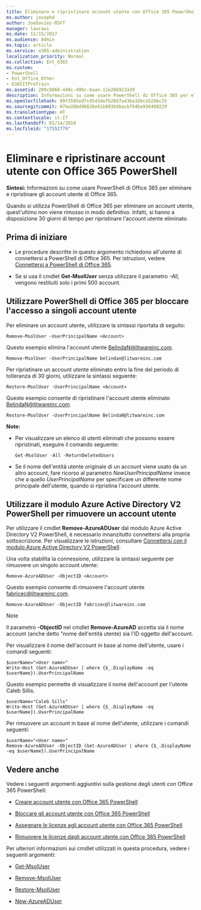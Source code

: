 ```yaml
---
title: Eliminare e ripristinare account utente con Office 365 PowerShell
ms.author: josephd
author: JoeDavies-MSFT
manager: laurawi
ms.date: 12/15/2017
ms.audience: Admin
ms.topic: article
ms.service: o365-administration
localization_priority: Normal
ms.collection: Ent_O365
ms.custom:
- PowerShell
- Ent_Office_Other
- O365ITProTrain
ms.assetid: 209c9868-448c-49bc-baae-11e28b923a39
description: Informazioni su come usare PowerShell di Office 365 per eliminare e ripristinare gli account utente di Office 365.
ms.openlocfilehash: 09f3595ed7cd5434efb2897a43ba1bbca5286c25
ms.sourcegitcommit: 07be28bd96826e61b893b9bacbf64ba936400229
ms.translationtype: HT
ms.contentlocale: it-IT
ms.lasthandoff: 02/14/2018
ms.locfileid: "17552779"
---
```

# <a name="delete-and-restore-user-accounts-with-office-365-powershell"></a>Eliminare e ripristinare account utente con Office 365 PowerShell

**Sintesi:** Informazioni su come usare PowerShell di Office 365 per eliminare e ripristinare gli account utente di Office 365.
  
Quando si utilizza PowerShell di Office 365 per eliminare un account utente, quest'ultimo non viene rimosso in modo definitivo. Infatti, si hanno a disposizione 30 giorni di tempo per ripristinare l'account utente eliminato.
  
## <a name="before-you-begin"></a>Prima di iniziare

- Le procedure descritte in questo argomento richiedono all'utente di connettersi a PowerShell di Office 365. Per istruzioni, vedere [Connettersi a PowerShell di Office 365](connect-to-office-365-powershell.md).
    
- Se si usa il cmdlet **Get-MsolUser** senza utilizzare il parametro _-All_, vengono restituiti solo i primi 500 account.
    
## <a name="use-office-365-powershell-to-block-access-to-individual-user-accounts"></a>Utilizzare PowerShell di Office 365 per bloccare l'accesso a singoli account utente
<a name="ShortVersion"> </a>

Per eliminare un account utente, utilizzare la sintassi riportata di seguito:
  
```
Remove-MsolUser -UserPrincipalName <Account>
```

Questo esempio elimina l'account utente BelindaN@litwareinc.com.
  
```
Remove-MsolUser -UserPrincipalName belindan@litwareinc.com
```

Per ripristinare un account utente eliminato entro la fine del periodo di tolleranza di 30 giorni, utilizzare la sintassi seguente:
  
```
Restore-MsolUser -UserPrincipalName <Account>
```

Questo esempio consente di ripristinare l'account utente eliminato BelindaN@litwareinc.com.
  
```
Restore-MsolUser -UserPrincipalName BelindaN@litwareinc.com
```

 **Note:**
  
- Per visualizzare un elenco di utenti eliminati che possono essere ripristinati, eseguire il comando seguente:
    
  ```
  Get-MsolUser -All -ReturnDeletedUsers
  ```

- Se il nome dell'entità utente originale di un account viene usato da un altro account, fare ricorso al parametro  _NewUserPrincipalName_ invece che a quello _UserPrincipalName_ per specificare un differente nome principale dell'utente, quando si ripristina l'account utente.
    
## <a name="use-the-azure-active-directory-v2-powershell-module-to-remove-a-user-account"></a>Utilizzare il modulo Azure Active Directory V2 PowerShell per rimuovere un account utente
<a name="ShortVersion"> </a>

Per utilizzare il cmdlet **Remove-AzureADUser** dal modulo Azure Active Directory V2 PowerShell, è necessario innanzitutto connettersi alla propria sottoscrizione. Per visualizzare le istruzioni, consultare [Connettersi con il modulo Azure Active Directory V2 PowerShell](https://go.microsoft.com/fwlink/?linkid=842218).
  
Una volta stabilita la connessione, utilizzare la sintassi seguente per rimuovere un singolo account utente:
  
```
Remove-AzureADUser -ObjectID <Account>
```

Questo esempio consente di rimuovere l'account utente fabricec@litwareinc.com.
  
```
Remove-AzureADUser -ObjectID fabricec@litwareinc.com
```

> [!NOTE]
> Il parametro **-ObjectID** nel cmdlet **Remove-AzureAD** accetta sia il nome account (anche detto "nome dell'entità utente) sia l'ID oggetto dell'account.
  
Per visualizzare il nome dell'account in base al nome dell'utente, usare i comandi seguenti:
  
```
$userName="<User name>"
Write-Host (Get-AzureADUser | where {$_.DisplayName -eq $userName}).UserPrincipalName
```

Questo esempio permette di visualizzare il nome dell'account per l'utente Caleb Sillis.
  
```
$userName="Caleb Sills"
Write-Host (Get-AzureADUser | where {$_.DisplayName -eq $userName}).UserPrincipalName
```

Per rimuovere un account in base al nome dell'utente, utilizzare i comandi seguenti:
  
```
$userName="<User name>"
Remove-AzureADUser -ObjectID (Get-AzureADUser | where {$_.DisplayName -eq $userName}).UserPrincipalName
```

## <a name="see-also"></a>Vedere anche
<a name="SeeAlso"> </a>

Vedere i seguenti argomenti aggiuntivi sulla gestione degli utenti con Office 365 PowerShell:
  
- [Creare account utente con Office 365 PowerShell](create-user-accounts-with-office-365-powershell.md)
    
- [Bloccare gli account utente con Office 365 PowerShell](block-user-accounts-with-office-365-powershell.md)
    
- [Assegnare le licenze agli account utente con Office 365 PowerShell](assign-licenses-to-user-accounts-with-office-365-powershell.md)
    
- [Rimuovere le licenze dagli account utente con Office 365 PowerShell](remove-licenses-from-user-accounts-with-office-365-powershell.md)
    
Per ulteriori informazioni sui cmdlet utilizzati in questa procedura, vedere i seguenti argomenti:
  
- [Get-MsolUser](https://go.microsoft.com/fwlink/p/?LinkId=691543)
    
- [Remove-MsolUser](https://go.microsoft.com/fwlink/p/?LinkId=691636)
    
- [Restore-MsolUser](https://go.microsoft.com/fwlink/p/?LinkId=691637)
    
- [New-AzureADUser](https://docs.microsoft.com/powershell/module/azuread/new-azureaduser?view=azureadps-2.0)
    

